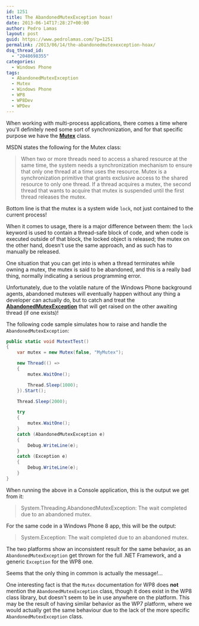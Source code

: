 ```yaml
---
id: 1251
title: The AbandonedMutexException hoax!
date: 2013-06-14T17:28:27+00:00
author: Pedro Lamas
layout: post
guid: https://www.pedrolamas.com/?p=1251
permalink: /2013/06/14/the-abandonedmutexexception-hoax/
dsq_thread_id:
  - "2048698355"
categories:
  - Windows Phone
tags:
  - AbandonedMutexException
  - Mutex
  - Windows Phone
  - WP8
  - WP8Dev
  - WPDev
---
```

When working with multi-process applications, there comes a time where you'll definitely need some sort of synchronization, and for that specific purpose we have the [**Mutex**](http://msdn.microsoft.com/en-us/library/windowsphone/develop/system.threading.mutex(v=vs.105).aspx) class.

MSDN states the following for the Mutex class:

> When two or more threads need to access a shared resource at the same time, the system needs a synchronization mechanism to ensure that only one thread at a time uses the resource. Mutex is a synchronization primitive that grants exclusive access to the shared resource to only one thread. If a thread acquires a mutex, the second thread that wants to acquire that mutex is suspended until the first thread releases the mutex.

Bottom line is that the mutex is a system wide `lock`, not just contained to the current process!

When it comes to usage, there is a major difference between them: the `lock` keyword is used to contain a thread-safe block of code, and when code is executed outside of that block, the locked object is released; the mutex on the other hand, doesn't use the same approach, and as such has to manually be released.

One situation that you can get into is when a thread terminates while owning a mutex, the mutex is said to be abandoned, and this is a really bad thing, normally indicating a serious programming error.

Unfortunately, due to the volatile nature of the Windows Phone background agents, abandoned mutexes will eventually happen without any thing a developer can actually do, but to catch and treat the [**AbandonedMutexException**](http://msdn.microsoft.com/en-us/library/windowsphone/develop/system.threading.abandonedmutexexception(v=vs.105).aspx) that will get raised on the other awaiting thread (if one exists)!

The following code sample simulates how to raise and handle the `AbandonedMutexException`:

```csharp
public static void MutextTest()
{
    var mutex = new Mutex(false, "MyMutex");

    new Thread(() =>
    {
        mutex.WaitOne();

        Thread.Sleep(1000);
    }).Start();

    Thread.Sleep(2000);

    try
    {
        mutex.WaitOne();
    }
    catch (AbandonedMutexException e)
    {
        Debug.WriteLine(e);
    }
    catch (Exception e)
    {
        Debug.WriteLine(e);
    }
}
```

When running the above in a Console application, this is the output we get from it:

> System.Threading.AbandonedMutexException: The wait completed due to an abandoned mutex.

For the same code in a Windows Phone 8 app, this will be the output:

> System.Exception: The wait completed due to an abandoned mutex.

The two platforms show an inconsistent result for the same behavior, as an `AbandonedMutexException` get thrown for the full .NET Framework, and a generic `Exception` for the WP8 one.

Seems that the only thing in common is actually the message!...

One interesting fact is that the `Mutex` documentation for WP8 does **not** mention the `AbandonedMutexException` class, though it does exist in the WP8 class library, but doesn't seem to be in use anywhere on the platform. This may be the result of having similar behavior as the WP7 platform, where we would actually get the same behaviour due to the lack of the more specific `AbandonedMutexException` class.
